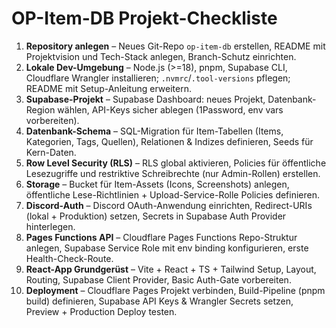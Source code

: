 # OP-Item-DB Projekt-Checkliste

1. **Repository anlegen** – Neues Git-Repo `op-item-db` erstellen, README mit Projektvision und Tech-Stack anlegen, Branch-Schutz einrichten.
2. **Lokale Dev-Umgebung** – Node.js (>=18), pnpm, Supabase CLI, Cloudflare Wrangler installieren; `.nvmrc`/`.tool-versions` pflegen; README mit Setup-Anleitung erweitern.
3. **Supabase-Projekt** – Supabase Dashboard: neues Projekt, Datenbank-Region wählen, API-Keys sicher ablegen (1Password, env vars vorbereiten).
4. **Datenbank-Schema** – SQL-Migration für Item-Tabellen (Items, Kategorien, Tags, Quellen), Relationen & Indizes definieren, Seeds für Kern-Daten.
5. **Row Level Security (RLS)** – RLS global aktivieren, Policies für öffentliche Lesezugriffe und restriktive Schreibrechte (nur Admin-Rollen) erstellen.
6. **Storage** – Bucket für Item-Assets (Icons, Screenshots) anlegen, öffentliche Lese-Richtlinien + Upload-Service-Rolle Policies definieren.
7. **Discord-Auth** – Discord OAuth-Anwendung einrichten, Redirect-URIs (lokal + Produktion) setzen, Secrets in Supabase Auth Provider hinterlegen.
8. **Pages Functions API** – Cloudflare Pages Functions Repo-Struktur anlegen, Supabase Service Role mit env binding konfigurieren, erste Health-Check-Route.
9. **React-App Grundgerüst** – Vite + React + TS + Tailwind Setup, Layout, Routing, Supabase Client Provider, Basic Auth-Gate vorbereiten.
10. **Deployment** – Cloudflare Pages Projekt verbinden, Build-Pipeline (pnpm build) definieren, Supabase API Keys & Wrangler Secrets setzen, Preview + Production Deploy testen.
